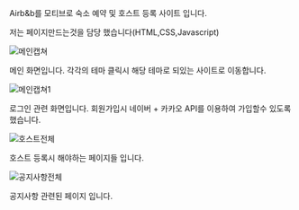 Airb&b를 모티브로 숙소 예약 및 호스트 등록 사이트 입니다.

저는 페이지만드는것을 담당 했습니다(HTML,CSS,Javascript)

![메인캡쳐](https://user-images.githubusercontent.com/62640011/98226247-1d7b2880-1f99-11eb-888d-ddf00ad6b626.PNG)

메인 화면입니다. 각각의 테마 클릭시 해당 테마로 되있는 사이트로 이동합니다.

![메인캡쳐1](https://user-images.githubusercontent.com/62640011/98226251-1e13bf00-1f99-11eb-89b6-af766e731da5.PNG)

로그인 관련 화면입니다. 회원가입시 네이버 + 카카오 API를 이용하여 가입할수 있도록 했습니다.

![호스트전체](https://user-images.githubusercontent.com/62640011/98226252-1eac5580-1f99-11eb-91b5-496b70fb5b0e.PNG)

호스트 등록시 해야하는 페이지들 입니다. 

![공지사항전체](https://user-images.githubusercontent.com/62640011/98226239-1bb16500-1f99-11eb-9c14-aa8ef3487644.PNG)

공지사항 관련된 페이지 입니다.
